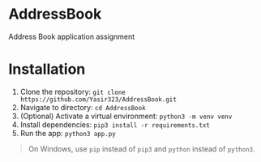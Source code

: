# AddressBook
Address Book application assignment

# Installation
1. Clone the repository: `git clone https://github.com/Yasir323/AddressBook.git`
2. Navigate to directory: `cd AddressBook`
3. (Optional) Activate a virtual environment: `python3 -m venv venv`
4. Install dependencies: `pip3 install -r requirements.txt`
5. Run the app: `python3 app.py`

> On Windows, use `pip` instead of `pip3` and `python` instead of `python3`.
